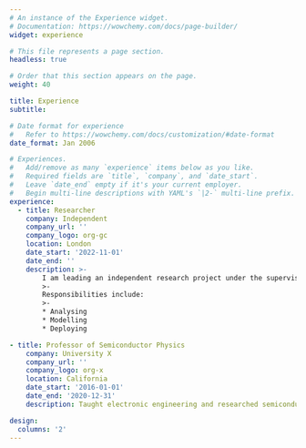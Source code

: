 ```yaml
---
# An instance of the Experience widget.
# Documentation: https://wowchemy.com/docs/page-builder/
widget: experience

# This file represents a page section.
headless: true

# Order that this section appears on the page.
weight: 40

title: Experience
subtitle:

# Date format for experience
#   Refer to https://wowchemy.com/docs/customization/#date-format
date_format: Jan 2006

# Experiences.
#   Add/remove as many `experience` items below as you like.
#   Required fields are `title`, `company`, and `date_start`.
#   Leave `date_end` empty if it's your current employer.
#   Begin multi-line descriptions with YAML's `|2-` multi-line prefix.
experience:
  - title: Researcher
    company: Independent
    company_url: ''
    company_logo: org-gc
    location: London
    date_start: '2022-11-01'
    date_end: ''
    description: >-
        I am leading an independent research project under the supervision of Dr Ashley Brown (King's College London), the aim of which is to develop and validate a new quantitative scale of gender salience.
        >-
        Responsibilities include:
        >-
        * Analysing
        * Modelling
        * Deploying

- title: Professor of Semiconductor Physics
    company: University X
    company_url: ''
    company_logo: org-x
    location: California
    date_start: '2016-01-01'
    date_end: '2020-12-31'
    description: Taught electronic engineering and researched semiconductor physics.

design:
  columns: '2'
---
```

